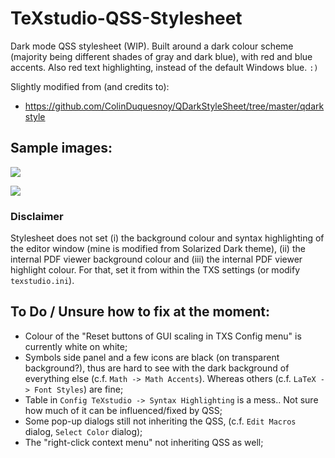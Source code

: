 # TeXstudio-QSS-Stylesheet
Dark mode QSS stylesheet (WIP). Built around a dark colour scheme (majority being different shades of gray and dark blue), with red and blue accents. Also red text highlighting, instead of the default Windows blue. `:)`

Slightly modified from (and credits to):
- https://github.com/ColinDuquesnoy/QDarkStyleSheet/tree/master/qdarkstyle

## Sample images:

![](https://github.com/thatlittleboy/TeXstudio-QSS-Stylesheet/blob/master/sample%20imgs/editor%20and%20pdf%20viewer.png)

![](https://github.com/thatlittleboy/TeXstudio-QSS-Stylesheet/blob/master/sample%20imgs/config%20menu.png)

### Disclaimer
Stylesheet does not set (i) the background colour and syntax highlighting of the editor window (mine is modified from Solarized Dark theme), (ii) the internal PDF viewer background colour and (iii) the internal PDF viewer highlight colour. For that, set it from within the TXS settings (or modify `texstudio.ini`).

## To Do / Unsure how to fix at the moment:
- Colour of the "Reset buttons of GUI scaling in TXS Config menu" is currently white on white;
- Symbols side panel and a few icons are black (on transparent background?), thus are hard to see with the dark background of everything else (c.f. `Math -> Math Accents`). Whereas others (c.f. `LaTeX -> Font Styles`) are fine;
- Table in `Config TeXstudio -> Syntax Highlighting` is a mess.. Not sure how much of it can be influenced/fixed by QSS;
- Some pop-up dialogs still not inheriting the QSS, (c.f. `Edit Macros` dialog, `Select Color` dialog);
- The "right-click context menu" not inheriting QSS as well;
